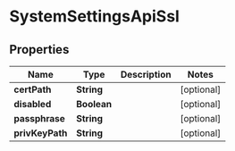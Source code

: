 # SystemSettingsApiSsl

## Properties
Name | Type | Description | Notes
------------ | ------------- | ------------- | -------------
**certPath** | **String** |  |  [optional]
**disabled** | **Boolean** |  |  [optional]
**passphrase** | **String** |  |  [optional]
**privKeyPath** | **String** |  |  [optional]
